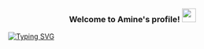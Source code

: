 ### <div align="center"> Welcome to Amine's profile! <img src="https://media.giphy.com/media/hvRJCLFzcasrR4ia7z/giphy.gif" width="28"> </div>

[![Typing SVG](https://readme-typing-svg.demolab.com?font=Fira+Code&size=40&pause=1000&color=F76023&center=true&vCenter=true&width=600&height=100&lines=Welcome+to+my+profile;Software+Engineer;Full+Stack+Developer)](https://git.io/typing-svg)
